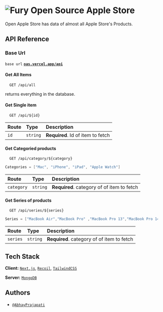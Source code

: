 
# ![Fury](/public/favicon.ico) Open Source Apple Store
<!-- image -->

Open Apple Store has data of almost all Apple Store's Products.

## API Reference

### Base Url

``base url`` **[`oas.vercel.app/api`](https://oas.vercel.app/api)**

#### Get All Items

```http
  GET /api/all
```

returns everything in the database.

#### Get Single item

```http
  GET /api/${id}
```

| Route | Type     | Description                       |
| :-------- | :------- | :-------------------------------- |
| `id`      | `string` | **Required**. Id of item to fetch |

#### Get **Categoried** products

```http
  GET /api/category/${category}
```

```java
Categories = ["Mac", "iPhone", "iPad", "Apple Watch"]
```

| Route | Type     | Description                       |
| :-------- | :------- | :-------------------------------- |
| `category`      | `string` | **Required**. category of of item to fetch |

#### Get **Series of** products

```http
  GET /api/series/${series} 
```

```java
Series = ["MacBook Air","MacBook Pro" ,"MacBook Pro 13","MacBook Pro 14","MacBook Pro 16", "iPhone 13", "iPhone __", "Series 7", "Series __", "iMac"]
```

| Route | Type     | Description                       |
| :-------- | :------- | :-------------------------------- |
| `series`      | `string` | **Required**. category of of item to fetch |

## Tech Stack

**Client:** [`Next.js`]("https://github.com/vercel/next.js/"), [`Recoil`]("https://github.com/facebookexperimental/Recoil"), [`TailwindCSS`]("https://github.com/tailwindlabs/tailwindcss")

**Server:**  [`MongoDB`]("https://github.com/mongodb/mongo")


## Authors

- [`@AbhayPrajapati`](https://www.github.com/theabhayprajapti)
